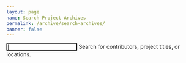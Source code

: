 ```yaml
---
layout: page
name: Search Project Archives
permalink: /archive/search-archives/
banner: false
---
```


<div class="search input-field">
  <input type="text" id="autocomplete-input" class="autocomplete" autofocus>
  <label for="autocomplete-input" class='search-label'>Search for contributors, project titles, or locations.</label>
</div>
